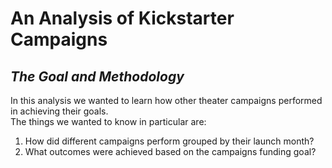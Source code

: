 # An Analysis of Kickstarter Campaigns
## *The Goal and Methodology*
In this analysis we wanted to learn how other theater campaigns performed in achieving their goals.<br>
The things we wanted to know in particular are:
1. How did different campaigns perform grouped by their launch month?
2. What outcomes were achieved based on the campaigns funding goal?
